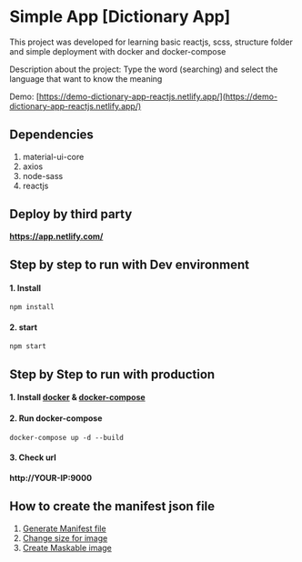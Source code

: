 # Simple App [Dictionary App]
This project was developed for learning basic reactjs, scss, structure folder and simple deployment with docker and docker-compose

Description about the project: Type the word (searching) and select the language that want to know the meaning

Demo: [https://demo-dictionary-app-reactjs.netlify.app/](https://demo-dictionary-app-reactjs.netlify.app/)

## Dependencies

1. material-ui-core
2. axios
3. node-sass
4. reactjs

## Deploy by third party
**https://app.netlify.com/**

## Step by step to run with Dev environment

#### 1. Install
`npm install`

#### 2. start
`npm start`


## Step by Step to run with production

#### 1. Install [docker](https://docs.docker.com/engine/install/centos/) & [docker-compose](https://docs.docker.com/compose/install/)

#### 2. Run docker-compose
`docker-compose up -d --build`

#### 3. Check url
**http://YOUR-IP:9000**

## How to create the manifest json file
1. [Generate Manifest file](https://https://app-manifest.firebaseapp.com/)
2. [Change size for image](https://imageresizer.com/)
3. [Create Maskable image](https://maskable.app/editor)
